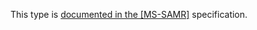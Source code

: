 This type is [documented in the [MS-SAMR]](https://learn.microsoft.com/en-us/openspecs/windows_protocols/ms-samr/5a666b2c-cd21-4615-819b-6dbfe7a2b13f) specification.
